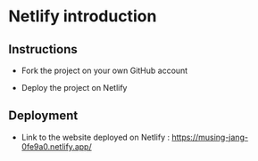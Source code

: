 # Netlify introduction

## Instructions

* Fork the project on your own GitHub account

* Deploy the project on Netlify

## Deployment

* Link to the website deployed on Netlify : https://musing-jang-0fe9a0.netlify.app/
